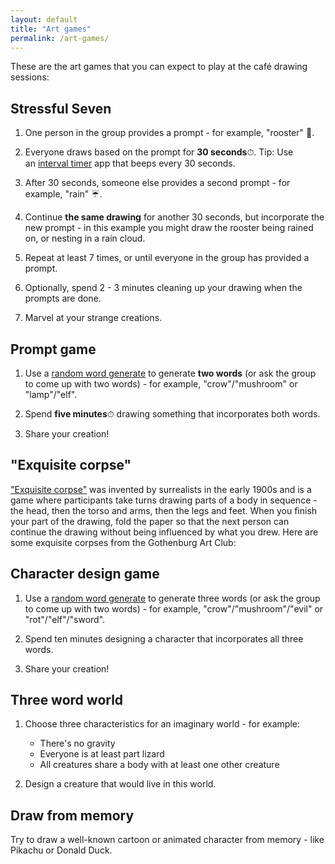 ```yaml
---
layout: default
title: "Art games"
permalink: /art-games/
---
```


These are the art games that you can expect to play at the café drawing sessions:

## Stressful Seven

1.  One person in the group provides a prompt - for example, "rooster" 🐓.

2.  Everyone draws based on the prompt for **30 seconds**⏱. Tip: Use an [interval timer](https://play.google.com/store/apps/details?id=cc.dreamspark.intervaltimer&hl=en) app that beeps every 30 seconds.

3.  After 30 seconds, someone else provides a second prompt - for example, "rain" ☔.

4.  Continue **the same drawing** for another 30 seconds, but incorporate the new prompt - in this example you might draw the rooster being rained on, or nesting in a rain cloud.

5.  Repeat at least 7 times, or until everyone in the group has provided a prompt.

6.  Optionally, spend 2 - 3 minutes cleaning up your drawing when the prompts are done.

7.  Marvel at your strange creations.

## Prompt game

1.  Use a [random word generate](https://wordcounter.net/random-word-generator) to generate **two words** (or ask the group to come up with two words) - for example, "crow"/"mushroom" or "lamp"/"elf".

2.  Spend **five minutes**⏱ drawing something that incorporates both words.

3.  Share your creation!

## "Exquisite corpse"

["Exquisite corpse"](https://en.wikipedia.org/wiki/Exquisite_corpse) was invented by surrealists in the early 1900s and is a game where participants take turns drawing parts of a body in sequence - the head, then the torso and arms, then the legs and feet. When you finish your part of the drawing, fold the paper so that the next person can continue the drawing without being influenced by what you drew. Here are some exquisite corpses from the Gothenburg Art Club:

<!-- ## Collaborative comics -->

## Character design game

1.  Use a [random word generate](https://wordcounter.net/random-word-generator) to generate three words (or ask the group to come up with two words) - for example, "crow"/"mushroom"/"evil" or "rot"/"elf"/"sword".

2.  Spend ten minutes designing a character that incorporates all three words.

3.  Share your creation!

## Three word world

1. Choose three characteristics for an imaginary world - for example:

   - There's no gravity
   - Everyone is at least part lizard
   - All creatures share a body with at least one other creature

2. Design a creature that would live in this world.

## Draw from memory

Try to draw a well-known cartoon or animated character from memory - like Pikachu or Donald Duck.
